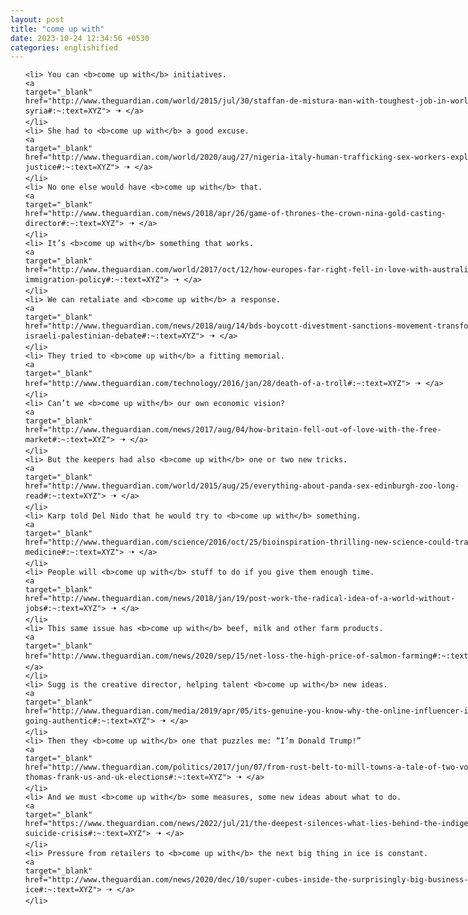 ```yaml
---
layout: post
title: "come up with"
date: 2023-10-24 12:34:56 +0530
categories: englishified
---
```

<style>
    ol {
        width: 800px;
        margin: 0 auto;
    }
ol li {
    font-size: 18px;
    line-height: 1.5;
    padding-bottom: 8px;
}
</style>
<ol>

    <li> You can <b>come up with</b> initiatives.
    <a 
    target="_blank" 
    href="http://www.theguardian.com/world/2015/jul/30/staffan-de-mistura-man-with-toughest-job-in-world-syria#:~:text=XYZ"> 🠢 </a>
    </li>
    <li> She had to <b>come up with</b> a good excuse.
    <a 
    target="_blank" 
    href="http://www.theguardian.com/world/2020/aug/27/nigeria-italy-human-trafficking-sex-workers-exploitation-justice#:~:text=XYZ"> 🠢 </a>
    </li>
    <li> No one else would have <b>come up with</b> that.
    <a 
    target="_blank" 
    href="http://www.theguardian.com/news/2018/apr/26/game-of-thrones-the-crown-nina-gold-casting-director#:~:text=XYZ"> 🠢 </a>
    </li>
    <li> It’s <b>come up with</b> something that works.
    <a 
    target="_blank" 
    href="http://www.theguardian.com/world/2017/oct/12/how-europes-far-right-fell-in-love-with-australias-immigration-policy#:~:text=XYZ"> 🠢 </a>
    </li>
    <li> We can retaliate and <b>come up with</b> a response.
    <a 
    target="_blank" 
    href="http://www.theguardian.com/news/2018/aug/14/bds-boycott-divestment-sanctions-movement-transformed-israeli-palestinian-debate#:~:text=XYZ"> 🠢 </a>
    </li>
    <li> They tried to <b>come up with</b> a fitting memorial.
    <a 
    target="_blank" 
    href="http://www.theguardian.com/technology/2016/jan/28/death-of-a-troll#:~:text=XYZ"> 🠢 </a>
    </li>
    <li> Can’t we <b>come up with</b> our own economic vision?
    <a 
    target="_blank" 
    href="http://www.theguardian.com/news/2017/aug/04/how-britain-fell-out-of-love-with-the-free-market#:~:text=XYZ"> 🠢 </a>
    </li>
    <li> But the keepers had also <b>come up with</b> one or two new tricks.
    <a 
    target="_blank" 
    href="http://www.theguardian.com/world/2015/aug/25/everything-about-panda-sex-edinburgh-zoo-long-read#:~:text=XYZ"> 🠢 </a>
    </li>
    <li> Karp told Del Nido that he would try to <b>come up with</b> something.
    <a 
    target="_blank" 
    href="http://www.theguardian.com/science/2016/oct/25/bioinspiration-thrilling-new-science-could-transform-medicine#:~:text=XYZ"> 🠢 </a>
    </li>
    <li> People will <b>come up with</b> stuff to do if you give them enough time.
    <a 
    target="_blank" 
    href="http://www.theguardian.com/news/2018/jan/19/post-work-the-radical-idea-of-a-world-without-jobs#:~:text=XYZ"> 🠢 </a>
    </li>
    <li> This same issue has <b>come up with</b> beef, milk and other farm products.
    <a 
    target="_blank" 
    href="http://www.theguardian.com/news/2020/sep/15/net-loss-the-high-price-of-salmon-farming#:~:text=XYZ"> 🠢 </a>
    </li>
    <li> Sugg is the creative director, helping talent <b>come up with</b> new ideas.
    <a 
    target="_blank" 
    href="http://www.theguardian.com/media/2019/apr/05/its-genuine-you-know-why-the-online-influencer-industry-is-going-authentic#:~:text=XYZ"> 🠢 </a>
    </li>
    <li> Then they <b>come up with</b> one that puzzles me: “I’m Donald Trump!”
    <a 
    target="_blank" 
    href="http://www.theguardian.com/politics/2017/jun/07/from-rust-belt-to-mill-towns-a-tale-of-two-voter-revolts-thomas-frank-us-and-uk-elections#:~:text=XYZ"> 🠢 </a>
    </li>
    <li> And we must <b>come up with</b> some measures, some new ideas about what to do.
    <a 
    target="_blank" 
    href="https://www.theguardian.com/news/2022/jul/21/the-deepest-silences-what-lies-behind-the-indigenous-suicide-crisis#:~:text=XYZ"> 🠢 </a>
    </li>
    <li> Pressure from retailers to <b>come up with</b> the next big thing in ice is constant.
    <a 
    target="_blank" 
    href="http://www.theguardian.com/news/2020/dec/10/super-cubes-inside-the-surprisingly-big-business-of-packaged-ice#:~:text=XYZ"> 🠢 </a>
    </li>